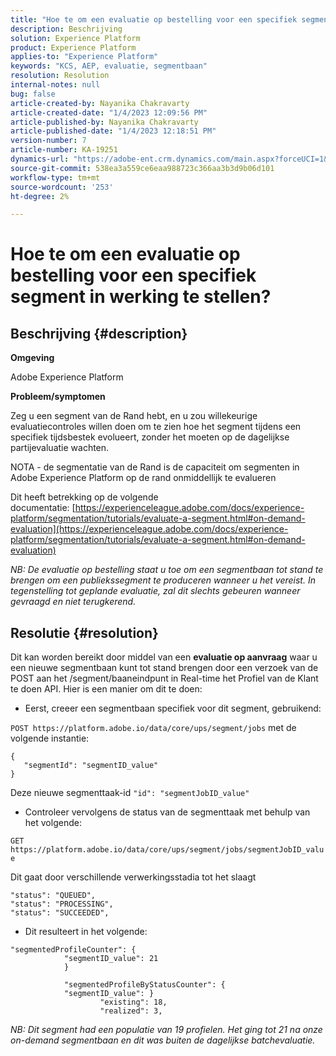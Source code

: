 ```yaml
---
title: "Hoe te om een evaluatie op bestelling voor een specifiek segment in werking te stellen?"
description: Beschrijving
solution: Experience Platform
product: Experience Platform
applies-to: "Experience Platform"
keywords: "KCS, AEP, evaluatie, segmentbaan"
resolution: Resolution
internal-notes: null
bug: false
article-created-by: Nayanika Chakravarty
article-created-date: "1/4/2023 12:09:56 PM"
article-published-by: Nayanika Chakravarty
article-published-date: "1/4/2023 12:18:51 PM"
version-number: 7
article-number: KA-19251
dynamics-url: "https://adobe-ent.crm.dynamics.com/main.aspx?forceUCI=1&pagetype=entityrecord&etn=knowledgearticle&id=a480ddad-288c-ed11-81ac-6045bd006a22"
source-git-commit: 538ea3a559ce6eaa988723c366aa3b3d9b06d101
workflow-type: tm+mt
source-wordcount: '253'
ht-degree: 2%

---
```


# Hoe te om een evaluatie op bestelling voor een specifiek segment in werking te stellen?

## Beschrijving {#description}


<b>Omgeving</b>

Adobe Experience Platform

<b>Probleem/symptomen</b>

Zeg u een segment van de Rand hebt, en u zou willekeurige evaluatiecontroles willen doen om te zien hoe het segment tijdens een specifiek tijdsbestek evolueert, zonder het moeten op de dagelijkse partijevaluatie wachten.

NOTA - de segmentatie van de Rand is de capaciteit om segmenten in Adobe Experience Platform op de rand onmiddellijk te evalueren

Dit heeft betrekking op de volgende documentatie: [https://experienceleague.adobe.com/docs/experience-platform/segmentation/tutorials/evaluate-a-segment.html#on-demand-evaluation](https://experienceleague.adobe.com/docs/experience-platform/segmentation/tutorials/evaluate-a-segment.html#on-demand-evaluation)

*NB: De evaluatie op bestelling staat u toe om een segmentbaan tot stand te brengen om een publiekssegment te produceren wanneer u het vereist. In tegenstelling tot geplande evaluatie, zal dit slechts gebeuren wanneer gevraagd en niet terugkerend.*


## Resolutie {#resolution}


Dit kan worden bereikt door middel van een <b>evaluatie op aanvraag</b> waar u een nieuwe segmentbaan kunt tot stand brengen door een verzoek van de POST aan het /segment/baaneindpunt in Real-time het Profiel van de Klant te doen API. Hier is een manier om dit te doen:

- Eerst, creeer een segmentbaan specifiek voor dit segment, gebruikend:


`POST https://platform.adobe.io/data/core/ups/segment/jobs` met de volgende instantie:


```
{
   "segmentId": "segmentID_value"
}
```


Deze nieuwe segmenttaak-id `"id": "segmentJobID_value"`

- Controleer vervolgens de status van de segmenttaak met behulp van het volgende:


`GET https://platform.adobe.io/data/core/ups/segment/jobs/segmentJobID_value`

Dit gaat door verschillende verwerkingsstadia tot het slaagt




```
"status": "QUEUED",
"status": "PROCESSING",
"status": "SUCCEEDED",
```




- Dit resulteert in het volgende:





```
"segmentedProfileCounter": {
            "segmentID_value": 21
            }

            "segmentedProfileByStatusCounter": {
            "segmentID_value": }
                    "existing": 18,
                    "realized": 3,
```




*NB: Dit segment had een populatie van 19 profielen. Het ging tot 21 na onze on-demand segmentbaan en dit was buiten de dagelijkse batchevaluatie.*
